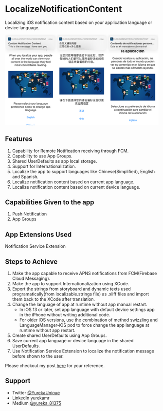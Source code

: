 # LocalizeNotificationContent
Localizing iOS notification content based on your application language or device language.

![](localize_images.png)

## Features
1. Capability for Remote Notification receiving through FCM.
2. Capability to use App Groups.
3. Shared UserDefaults as app local storage.
4. Support for Internationalization.
5. Localize the app to support languages like Chinese(Simplified), English and Spanish.
6. Localize notification content based on current app language.
7. Localize notification content based on current device language.

## Capabilities Given to the app
1. Push Notification
2. App Groups

## App Extensions Used
Notification Service Extension

## Steps to Achieve
1. Make the app capable to receive APNS notifications from FCM(Firebase Cloud Messaging).
2. Make the app to support Internationalization using XCode.
3. Export the strings from storyboard and dynamic texts used programatically(from localizable.strings file) as .xliff files and import them back to the XCode after translation.
4. Change the language of app at runtime without app manual restart.
   - In iOS 13 or later, set app language with default device settings app in the iPhone without writing additional code.
   - For older iOS versions, use the combination of method swizzling and LanguageManager-iOS pod to force change the app language at runtime without app restart.
5. Create shared UserDefaults using App Groups.
6. Save current app language or device language in the shared UserDefaults.
7. Use Notification Service Extension to localize the notification message before shown to the user.

Please checkout my post [here](https://medium.com/@yureka_81375/localizing-ios-notification-content-based-on-your-application-language-or-device-language-4cb63f3a65fd) for your reference.

## Support
  - Twitter [@YurekaUnique](https://twitter.com/YurekaUnique)
  - LinkedIn [yurekamr](https://www.linkedin.com/in/yurekamr)
  - Medium [@yureka_81375](https://medium.com/@yureka_81375)
